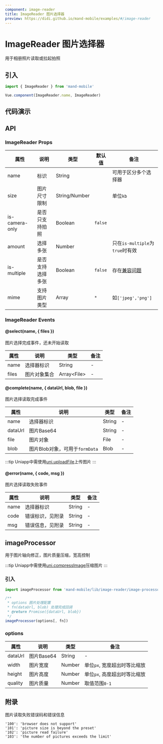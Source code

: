 ```yaml
---
component: image-reader
title: ImageReader 图片选择器
preview: https://didi.github.io/mand-mobile/examples/#/image-reader
---
```


# ImageReader 图片选择器


用于相册照片读取或拉起拍照

## 引入

```javascript
import { ImageReader } from 'mand-mobile'

Vue.component(ImageReader.name, ImageReader)
```


## 代码演示

<demo-wrapper
  src="src/packages/image-reader/demo"
  :demos="demos"
/>

<script setup>
const demos = import.meta.globEager('../../../src/packages/image-reader/demo/demo*.vue')
</script>

<!-- DEMO -->


## API

### ImageReader Props
|属性 | 说明 | 类型 | 默认值 | 备注|
|----|-----|------|------|------|
|name|标识|String| |可用于区分多个选择器|
|size|图片尺寸限制|String/Number| |单位`kb`|
|is-camera-only|是否只支持拍照|Boolean|`false`| |
|amount|选择多张|Number| |只在`is-multiple`为`true`时有效|
|is-multiple|是否支持选择多张|Boolean|`false`|存在[兼容问题](https://caniuse.com/#feat=input-file-multiple)|
|mime |支持图片类型|Array|`*`|如`['jpeg','png']`|

### ImageReader Events

#### @select(name, { files })
图片选择完成事件，还未开始读取

|属性 | 说明 | 类型| 备注|
|-----|-----|-----|-----|
|name|选择器标识|String|-|
|files|图片对象集合|Array\<File\>|-|

#### @complete(name, { dataUrl, blob, file })
图片选择读取完成事件

|属性 | 说明 | 类型| 备注|
|-----|-----|-----|-----|
|name|选择器标识|String|-|
|dataUrl|图片Base64|String|-|
|file|图片对象|File|-|
|blob |图片Blob对象，可用于`formData`|Blob|-|

:::tip
Uniapp中需使用[uni.uploadFile](https://uniapp.dcloud.io/api/request/network-file?id=uploadfile)上传图片
:::

#### @error(name, { code, msg })
图片选择读取失败事件

|属性 | 说明 | 类型| 备注|
|-----|-----|-----|-----|
|name|选择器标识|String|-|
|code|错误标识，见附录|String|-|
|msg|错误信息，见附录|String|-|

## imageProcessor


用于图片轴向修正，图片质量压缩，宽高控制

:::tip
Uniapp中需使用[uni.compressImage](https://uniapp.dcloud.io/api/media/image?id=compressimage)压缩图片
:::

### 引入

```javascript
import imageProcessor from 'mand-mobile/lib/image-reader/image-processor'

/**
 * options 图片处理配置
 * fn(dataUrl, blob) 处理完成回调
 * @return Promise({dataUrl, blob})
 */
imageProcessor(options[, fn])
```

### options

|属性 | 说明 | 类型| 备注|
|-----|-----|-----|-----|
|dataUrl|图片Base64|String|-|
|width|图片宽度|Number|单位`px`, 宽度超出时等比缩放|
|height|图片高度|Number|单位`px`, 高度超出时等比缩放|
|quality|图片质量|Number|取值范围`0-1`|

## 附录
图片读取失败错误码和错误信息

```
'100': 'browser does not support'
'101': 'picture size is beyond the preset'
'102': 'picture read failure'
'103': 'the number of pictures exceeds the limit'
```
